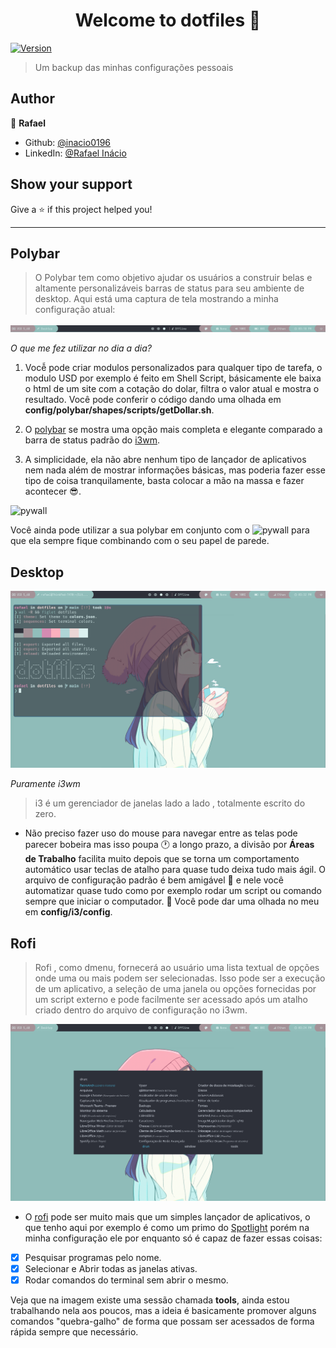 <h1 align="center">Welcome to dotfiles 👋</h1>
<p>
  <a href="https://www.npmjs.com/package/dotfiles" target="_blank">
    <img alt="Version" src="https://img.shields.io/npm/v/dotfiles.svg">
  </a>
</p>

> Um backup das minhas configurações pessoais

## Author

👤 **Rafael**

* Github: [@inacio0196](https://github.com/inacio0196)
* LinkedIn: [@Rafael Inácio](https://www.linkedin.com/in/rafael-in%C3%A1cio-53a3ab1a2/)

## Show your support

Give a ⭐️ if this project helped you!

***

## Polybar

> O Polybar tem como objetivo ajudar os usuários a construir belas e altamente personalizáveis ​​barras de status para seu ambiente de desktop. Aqui está uma captura de tela mostrando a minha configuração atual:

![polybar](./screenshots/polybar.png)

*O que me fez utilizar no dia a dia?*

1. Vocễ pode criar modulos personalizados para qualquer tipo de tarefa, o modulo USD por exemplo é feito em Shell Script, básicamente ele baixa o html de um site com a cotação do dolar, filtra o valor atual e mostra o resultado. Você pode conferir o código dando uma olhada em **config/polybar/shapes/scripts/getDollar.sh**.

2. O [polybar](https://github.com/polybar/polybar) se mostra uma opção mais completa e elegante comparado a barra de status padrão do [i3wm](https://i3wm.org/).

3. A simplicidade, ela não abre nenhum tipo de lançador de aplicativos nem nada além de mostrar informações básicas, mas poderia fazer esse tipo de coisa tranquilamente, basta colocar a mão na massa e fazer acontecer 😎.

![pywall](https://camo.githubusercontent.com/9b7a3c3b4f5830992182dc1f11b9899ec31e7e190b4adc25ad86efa558685026/68747470733a2f2f692e696d6775722e636f6d2f3557674d4143652e676966)

Você ainda pode utilizar a sua polybar em conjunto com o ![pywall](https://github.com/dylanaraps/pywal) para que ela sempre fique combinando com o seu papel de parede.

## Desktop

![desktop](./screenshots/desktop.png)

*Puramente i3wm*

> i3 é um gerenciador de janelas lado a lado , totalmente escrito do zero.

- Não preciso fazer uso do mouse para navegar entre as telas pode parecer bobeira mas isso poupa 🕐 a longo prazo, a divisão por **Áreas de Trabalho** facilita muito depois que se torna um comportamento automático usar teclas de atalho para quase tudo deixa tudo mais ágil. O arquivo de configuração padrão é bem amigável 🤝 e nele você automatizar quase tudo como por exemplo rodar um script ou comando sempre que iniciar o computador. 🦸 Você pode dar uma olhada no meu em **config/i3/config**.

## Rofi

> Rofi , como dmenu, fornecerá ao usuário uma lista textual de opções onde uma ou mais podem ser selecionadas. Isso pode ser a execução de um aplicativo, a seleção de uma janela ou opções fornecidas por um script externo e pode facilmente ser acessado após um atalho criado dentro do arquivo de configuração no i3wm.

![rofi](./screenshots/rofi.png)

- O [rofi](https://github.com/davatorium/rofi) pode ser muito mais que um simples lançador de aplicativos, o que tenho aqui por exemplo é como um primo do [Spotlight](https://support.apple.com/pt-br/guide/mac-help/mchlp1008/mac) porém na minha configuração ele por enquanto só é capaz de fazer essas coisas:

- [x] Pesquisar programas pelo nome.
- [x] Selecionar e Abrir todas as janelas ativas.
- [x] Rodar comandos do terminal sem abrir o mesmo.

Veja que na imagem existe uma sessão chamada **tools**, ainda estou trabalhando nela aos poucos, mas a ideia é basicamente promover alguns comandos "quebra-galho" de forma que possam ser acessados de forma rápida sempre que necessário.
